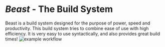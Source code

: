 # ***Beast*** - The Build System
Beast is a build system designed for the purpose of power,
speed and productivity. This build system tries to combine ease 
of use with high efficiency. It is very easy to use syntactically,
and also provides great build times!
![example workflow](https://github.com/GauravDawra/Beast/actions/workflows/mac_build/badge.svg)
